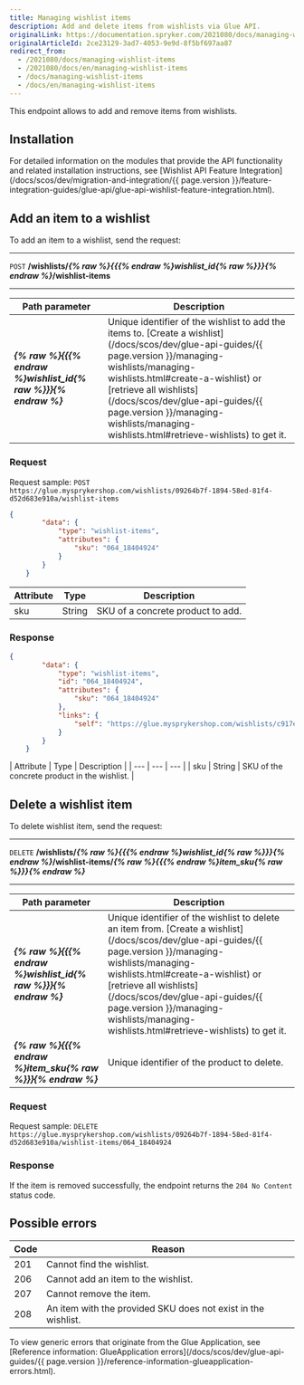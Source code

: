 ```yaml
---
title: Managing wishlist items
description: Add and delete items from wishlists via Glue API.
originalLink: https://documentation.spryker.com/2021080/docs/managing-wishlist-items
originalArticleId: 2ce23129-3ad7-4053-9e9d-8f5bf697aa87
redirect_from:
  - /2021080/docs/managing-wishlist-items
  - /2021080/docs/en/managing-wishlist-items
  - /docs/managing-wishlist-items
  - /docs/en/managing-wishlist-items
---
```


This endpoint allows to add and remove items from wishlists. 

## Installation
For detailed information on the modules that provide the API functionality and related installation instructions, see [Wishlist API Feature Integration](/docs/scos/dev/migration-and-integration/{{ page.version }}/feature-integration-guides/glue-api/glue-api-wishlist-feature-integration.html).


## Add an item to a wishlist


To add an item to a wishlist, send the request:

---
`POST` **/wishlists/*{% raw %}{{{% endraw %}wishlist_id{% raw %}}}{% endraw %}*/wishlist-items**

---

| Path parameter | Description |
| --- | --- |
| ***{% raw %}{{{% endraw %}wishlist_id{% raw %}}}{% endraw %}*** | Unique identifier of the wishlist to add the items to. [Create a wishlist](/docs/scos/dev/glue-api-guides/{{ page.version }}/managing-wishlists/managing-wishlists.html#create-a-wishlist) or [retrieve all wishlists](/docs/scos/dev/glue-api-guides/{{ page.version }}/managing-wishlists/managing-wishlists.html#retrieve-wishlists) to get it. |

### Request

Request sample: `POST https://glue.mysprykershop.com/wishlists/09264b7f-1894-58ed-81f4-d52d683e910a/wishlist-items`

```json
{
		"data": {
			"type": "wishlist-items",
			"attributes": {
				"sku": "064_18404924"
			}
		}
	}
```


| Attribute | Type | Description |
| --- | --- | --- |
| sku | String | SKU of a concrete product to add. |


### Response

```json
{
		"data": {
			"type": "wishlist-items",
			"id": "064_18404924",
			"attributes": {
				"sku": "064_18404924"
			},
			"links": {
				"self": "https://glue.mysprykershop.com/wishlists/c917e65b-e8c3-5c8b-bec6-892529c64b30/wishlist-items/064_18404924"
			}
		}
	}
```

<a name="wishlishlist-items-response-attributes"></a>
| Attribute | Type | Description |
| --- | --- | --- |
| sku | String | SKU of the concrete product in the wishlist. |



## Delete a wishlist item

To delete wishlist item, send the request:

---
`DELETE` **/wishlists/*{% raw %}{{{% endraw %}wishlist_id{% raw %}}}{% endraw %}*/wishlist-items/*{% raw %}{{{% endraw %}item_sku{% raw %}}}{% endraw %}***

---

| Path parameter | Description |
| --- | --- |
| ***{% raw %}{{{% endraw %}wishlist_id{% raw %}}}{% endraw %}*** | Unique identifier of the wishlist to delete an item from. [Create a wishlist](/docs/scos/dev/glue-api-guides/{{ page.version }}/managing-wishlists/managing-wishlists.html#create-a-wishlist) or [retrieve all wishlists](/docs/scos/dev/glue-api-guides/{{ page.version }}/managing-wishlists/managing-wishlists.html#retrieve-wishlists) to get it. |
| ***{% raw %}{{{% endraw %}item_sku{% raw %}}}{% endraw %}*** | Unique identifier of the product to delete. |

### Request

Request sample: `DELETE https://glue.mysprykershop.com/wishlists/09264b7f-1894-58ed-81f4-d52d683e910a/wishlist-items/064_18404924`


### Response

If the item is removed successfully, the endpoint returns the `204 No Content` status code.


## Possible errors

| Code | Reason |
| --- | --- |
| 201 | Cannot find the wishlist. |
| 206 | Cannot add an item to the wishlist. |
| 207 | Cannot remove the item. |
| 208 | An item with the provided SKU does not exist in the wishlist. |

To view generic errors that originate from the Glue Application, see [Reference information: GlueApplication errors](/docs/scos/dev/glue-api-guides/{{ page.version }}/reference-information-glueapplication-errors.html).
